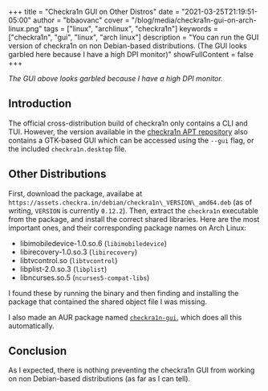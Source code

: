 +++
title = "Checkra1n GUI on Other Distros"
date = "2021-03-25T21:19:51-05:00"
author = "bbaovanc"
cover = "/blog/media/checkra1n-gui-on-arch-linux.png"
tags = ["linux", "archlinux", "checkra1n"]
keywords = ["checkra1n", "gui", "linux", "arch linux"]
description = "You can run the GUI version of checkra1n on non Debian-based distributions. (The GUI looks garbled here because I have a high DPI monitor)"
showFullContent = false
+++

*The GUI above looks garbled because I have a high DPI monitor.*

## Introduction

The official cross-distribution build of checkra1n only contains a CLI and TUI. However, the version available in the [checkra1n APT repository](https://checkra.in/linux) also contains a GTK-based GUI which can be accessed using the `--gui` flag, or the included `checkra1n.desktop` file.

## Other Distributions

First, download the package, availabe at `https://assets.checkra.in/debian/checkra1n\_VERSION\_amd64.deb` (as of writing, `VERSION` is currently `0.12.2`). Then, extract the `checkra1n` executable from the package, and install the correct shared libraries. Here are the most important ones, and their corresponding package names on Arch Linux:

- libimobiledevice-1.0.so.6 (`libimobiledevice`)
- libirecovery-1.0.so.3 (`libirecovery`)
- libtvcontrol.so (`libtvcontrol`)
- libplist-2.0.so.3 (`libplist`)
- libncurses.so.5 (`ncurses5-compat-libs`)

I found these by running the binary and then finding and installing the package that contained the shared object file I was missing.

I also made an AUR package named [`checkra1n-gui`](https://aur.archlinux.org/packages/checkra1n-gui), which does all this automatically.

## Conclusion

As I expected, there is nothing preventing the checkra1n GUI from working on non Debian-based distributions (as far as I can tell).
